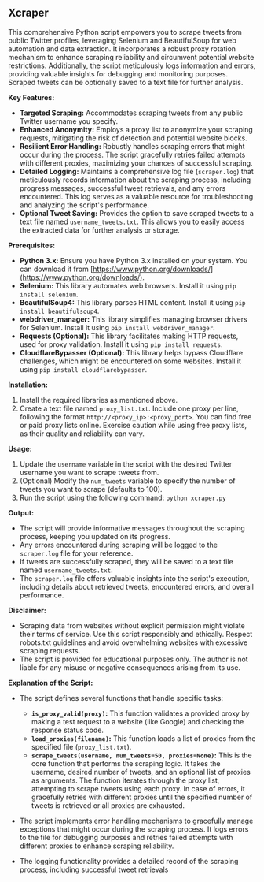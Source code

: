 ## Xcraper

This comprehensive Python script empowers you to scrape tweets from public Twitter profiles, leveraging Selenium and BeautifulSoup for web automation and data extraction. It incorporates a robust proxy rotation mechanism to enhance scraping reliability and circumvent potential website restrictions. Additionally, the script meticulously logs information and errors, providing valuable insights for debugging and monitoring purposes. Scraped tweets can be optionally saved to a text file for further analysis.

**Key Features:**

* **Targeted Scraping:** Accommodates scraping tweets from any public Twitter username you specify.
* **Enhanced Anonymity:** Employs a proxy list to anonymize your scraping requests, mitigating the risk of detection and potential website blocks.
* **Resilient Error Handling:** Robustly handles scraping errors that might occur during the process. The script gracefully retries failed attempts with different proxies, maximizing your chances of successful scraping.
* **Detailed Logging:** Maintains a comprehensive log file (`scraper.log`) that meticulously records information about the scraping process, including progress messages, successful tweet retrievals, and any errors encountered. This log serves as a valuable resource for troubleshooting and analyzing the script's performance.
* **Optional Tweet Saving:** Provides the option to save scraped tweets to a text file named `username_tweets.txt`. This allows you to easily access the extracted data for further analysis or storage.

**Prerequisites:**

* **Python 3.x:** Ensure you have Python 3.x installed on your system. You can download it from [https://www.python.org/downloads/](https://www.python.org/downloads/).
* **Selenium:** This library automates web browsers. Install it using `pip install selenium`.
* **BeautifulSoup4:** This library parses HTML content. Install it using `pip install beautifulsoup4`.
* **webdriver_manager:** This library simplifies managing browser drivers for Selenium. Install it using `pip install webdriver_manager`.
* **Requests (Optional):** This library facilitates making HTTP requests, used for proxy validation. Install it using `pip install requests`.
* **CloudflareBypasser (Optional):** This library helps bypass Cloudflare challenges, which might be encountered on some websites. Install it using `pip install cloudflarebypasser`.

**Installation:**

1. Install the required libraries as mentioned above.
2. Create a text file named `proxy_list.txt`. Include one proxy per line, following the format `http://<proxy_ip>:<proxy_port>`. You can find free or paid proxy lists online. Exercise caution while using free proxy lists, as their quality and reliability can vary.

**Usage:**

1. Update the `username` variable in the script with the desired Twitter username you want to scrape tweets from.
2. (Optional) Modify the `num_tweets` variable to specify the number of tweets you want to scrape (defaults to 100).
3. Run the script using the following command: `python xcraper.py`

**Output:**

* The script will provide informative messages throughout the scraping process, keeping you updated on its progress.
* Any errors encountered during scraping will be logged to the `scraper.log` file for your reference.
* If tweets are successfully scraped, they will be saved to a text file named `username_tweets.txt`.
* The `scraper.log` file offers valuable insights into the script's execution, including details about retrieved tweets, encountered errors, and overall performance.

**Disclaimer:**

* Scraping data from websites without explicit permission might violate their terms of service. Use this script responsibly and ethically. Respect robots.txt guidelines and avoid overwhelming websites with excessive scraping requests.
* The script is provided for educational purposes only. The author is not liable for any misuse or negative consequences arising from its use.

**Explanation of the Script:**

* The script defines several functions that handle specific tasks:
    * **`is_proxy_valid(proxy)`:** This function validates a provided proxy by making a test request to a website (like Google) and checking the response status code.
    * **`load_proxies(filename)`:** This function loads a list of proxies from the specified file (`proxy_list.txt`).
    * **`scrape_tweets(username, num_tweets=50, proxies=None)`:** This is the core function that performs the scraping logic. It takes the username, desired number of tweets, and an optional list of proxies as arguments. The function iterates through the proxy list, attempting to scrape tweets using each proxy. In case of errors, it gracefully retries with different proxies until the specified number of tweets is retrieved or all proxies are exhausted.

* The script implements error handling mechanisms to gracefully manage exceptions that might occur during the scraping process. It logs errors to the file for debugging purposes and retries failed attempts with different proxies to enhance scraping reliability.

* The logging functionality provides a detailed record of the scraping process, including successful tweet retrievals
